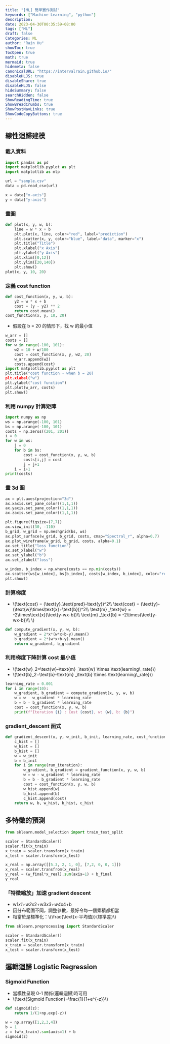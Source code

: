 ```yaml
---
title: "[ML] 簡單實作測試"
keywords: ["Machine Learning", "python"]
description:
date: 2023-04-30T00:35:59+08:00
tags: ["ML"]
draft: false
Categories: ML
author: "Rain Hu"
showToc: true
TocOpen: true
math: true
mermaid: true
hidemeta: false
canonicalURL: "https://intervalrain.github.io/"
disableHLJS: true
disableShare: true
disableHLJS: false
hideSummary: false
searchHidden: false
ShowReadingTime: true
ShowBreadCrumbs: true
ShowPostNavLinks: true
ShowCodeCopyButtons: true
---
```


## 線性迴歸建模

### 載入資料
```python
import pandas as pd
import matplotlib.pyplot as plt
import matplotlib as mlp

url = "sample.csv"
data = pd.read_csv(url)

x = data["x-axis"]
y = data["y-axis"]
```

### 畫圖
```python
def plot(x, y, w, b):
    line = w * x + b
    plt.plot(x, line, color="red", label="prediction")
    plt.scatter(x, y, color="blue", label="data", marker="x")
    plt.title("Title")
    plt.xlabel("x Axis")
    plt.ylabel("y Axis")
    plt.xlim([0,12])
    plt.ylim([20,140])
    plt.show()
plot(x, y, 10, 20)
```

### 定義 cost function
```python
def cost_function(x, y, w, b):
    y2 = w * x + b
    cost = (y - y2) ** 2
    return cost.mean()
cost_function(x, y, 10, 20)
```
+ 假設在 b = 20 的情形下，找 w 的最小值
```python
w_arr = []
costs = []
for w in range(-100, 101):
    w2 = 10 + w/100
    cost = cost_function(x, y, w2, 20)
    w_arr.append(w2)
    costs.append(cost)
import matplotlib.pyplot as plt
plt.title("cost function - when b = 20)
plt.xlabel("w")
plt.ylabel("cost function")
plt.plot(w_arr, costs)
plt.show()
```

### 利用 numpy 計算矩陣
```python
import numpy as np
ws = np.arange(-100, 101)
bs = np.arange(-100, 101)
costs = np.zeros((201, 201))
i = 0
for w in ws:
    j = 0
    for b in bs:
        cost = cost_function(x, y, w, b)
        costs[i,j] = cost
        j = j+1
    i = i+1
print(costs)
```

### 畫 3d 圖
```python
ax = plt.axes(projection="3d")
ax.xaxis.set_pane_color((1,1,1))
ax.yaxis.set_pane_color((1,1,1))
ax.zaxis.set_pane_color((1,1,1))

plt.figure(figsize=(7,7))
ax.view_init(30, -110)
b_grid, w_grid = np.meshgrid(bs, ws)
ax.plot_surface(w_grid, b_grid, costs, cmap="Spectral_r", alpha=0.7)
ax.plot_wireframe(w_grid, b_grid, costs, alpha=0.1)
ax.set_title("loss function")
ax.set_xlabel("w")
ax.set_ylabel("b")
ax.set_zlabel("loss")

w_index, b_index = np.where(costs == np.min(costs))
ax.scatter(ws[w_index], bs[b_index], costs[w_index, b_index], color="red", s=40)
plt.show()
```

### 計算梯度
+ \\(\text{cost} = (\text{y}_\text{pred}-\text{y})^2\\\\
\text{cost} = (\text{y}-(\text{w}\times\text{x}+\text{b}))^2\\\\
\text{m} _\text{w} = -2\times\text{x}(\text{y-wx-b})\\\\
\text{m} _\text{b} = -2\times(\text{y-wx-b})\\\\
\\)
```python
def compute_gradient(x, y, w, b):
    w_gradient = 2*x*(w*x+b-y).mean()
    b_gradient = 2*(w*x+b-y).mean()
    return w_gradient, b_gradient
```

### 利用梯度下降計算 cost 最小值
+ \\(\text{w}_2=\text{w}-\text{m} _\text{w} \times \text{learning\\_rate}\\)
+ \\(\text{b}_2=\text{b}-\text{m} _\text{b} \times \text{learning\\_rate}\\)
```python
learning_rate = 0.001
for i in range(10):
    w_gradient, b_gradient = compute_gradient(x, y, w, b)
    w = w - w_gradient * learning_rate
    b = b - b_gradient * learning_rate
    cost = cost_function(x, y, w, b)
    print(f"Iteration {i} : Cost {cost}, w: {w}, b: {b}")
```

### gradient_descent 函式
```python
def gradient_descent(x, y, w_init, b_init, learning_rate, cost_function, gradient_function, run_iteration):
    c_hist = []
    w_hist = []
    b_hist = []
    w = w_init
    b = b_init
    for i in range(run_iteration):
        w_gradient, b_gradient = gradient_function(x, y, w, b)
        w = w - w_gradient * learning_rate
        b = b - b_gradient * learning_rate
        cost = cost_function(x, y, w, b)
        w_hist.append(w)
        b_hist.append(b)
        c_hist.append(cost)
    return w, b, w_hist, b_hist, c_hist
```

## 多特徵的預測
```python
from sklearn.model_selection import train_test_split

scaler = StandardScaler()
scaler.fit(x_train)
x_train = scaler.transform(x_train)
x_test = scaler.transform(x_test)

x_real = np.array([[5.3, 2, 1, 0], [7,2, 0, 0, 1]])
x_real = scaler.transfrom(x_real)
y_real = (w_final*x_real).sum(axis=1) + b_final
y_real
```

### 「特徵縮放」加速 gradient descent
+ w1*x1+w2*x2+w3*x3+w4*x4+b
+ 因分布範圍不同，調整參數，最好令每一個乘積都相當
+ 相當於是標準化：\\(\frac{\text{x-平均值}}{標準差}\\)
```python
from sklearn.preprocessing import StandardScaler

scaler = StandardScaler()
scaler.fit(x_train)
x_train = scaler.transform(x_train)
x_test = scaler.transform(x_test)
```

## 邏輯迴歸 Logistic Regression
### Sigmoid Function
+ 當模性呈現 0-1 關係(邏輯迴歸)時可用
+ \\(\text{Sigmoid Function}=\frac{1}{1+e^{-z}}\\)

```python
def sigmoid(z):
    return 1/(1+np.exp(-z))
```
```python
w = np.array([1,2,3,4])
b = 1
z = (w*x_train).sum(axis=1) + b
sigmoid(z)
```